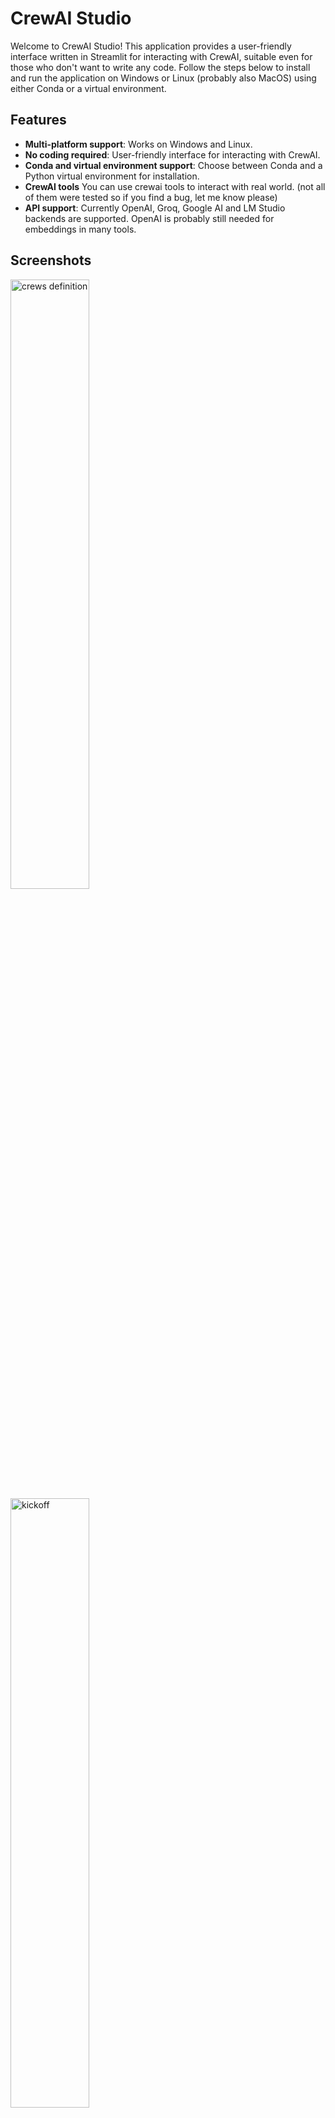 # CrewAI Studio

Welcome to CrewAI Studio! This application provides a user-friendly interface written in Streamlit for interacting with CrewAI, suitable even for those who don't want to write any code. Follow the steps below to install and run the application on Windows or Linux (probably also MacOS) using either Conda or a virtual environment.

## Features

- **Multi-platform support**: Works on Windows and Linux.
- **No coding required**: User-friendly interface for interacting with CrewAI.
- **Conda and virtual environment support**: Choose between Conda and a Python virtual environment for installation.
- **CrewAI tools** You can use crewai tools to interact with real world. (not all of them were tested so if you find a bug, let me know please)
- **API support**: Currently OpenAI, Groq, Google AI and LM Studio backends are supported. OpenAI is probably still needed for embeddings in many tools.

## Screenshots

<img src="https://raw.githubusercontent.com/strnad/CrewAI-Studio/main/img/crews.png" alt="crews definition" style="width:50%;"/>
<img src="https://raw.githubusercontent.com/strnad/CrewAI-Studio/main/img/kickoff.png" alt="kickoff" style="width:50%;"/>

## Installation

### Using Virtual Environment

**For Virtual Environment**: Ensure you have Python installed. If you dont have python instaled, you can simply use the conda installer.

#### On Linux

1. **Clone the repository (or use downloaded ZIP file)**:

   ```bash
   git clone https://github.com/strnad/CrewAI-Studio.git
   cd CrewAI-Studio
   ```

2. **Run the installation script**:

   ```bash
   ./install_venv.sh
   ```

3. **Run the application**:
   ```bash
   ./run_venv.sh
   ```

#### On Windows

1. **Clone the repository (or use downloaded ZIP file)**:

   ```powershell
   git clone https://github.com/strnad/CrewAI-Studio.git
   cd CrewAI-Studio
   ```

2. **Run the Conda installation script**:

   ```powershell
   ./install_venv.bat
   ```

3. **Run the application**:
   ```powershell
   ./run_venv.bat
   ```

### Using Conda

Conda will be installed locally in the project folder. No need for a pre-existing Conda installation.

#### On Linux

1. **Clone the repository (or use downloaded ZIP file)**:

   ```bash
   git clone https://github.com/strnad/CrewAI-Studio.git
   cd CrewAI-Studio
   ```

2. **Run the Conda installation script**:

   ```bash
   ./install_conda.sh
   ```

3. **Run the application**:
   ```bash
   ./run_conda.sh
   ```

#### On Windows

1. **Clone the repository (or use downloaded ZIP file)**:

   ```powershell
   git clone https://github.com/strnad/CrewAI-Studio.git
   cd CrewAI-Studio
   ```

2. **Run the Conda installation script**:

   ```powershell
   ./install_conda.bat
   ```

3. **Run the application**:
   ```powershell
   ./run_conda.bat
   ```

If you do not have Git installed, you can download the repository as a ZIP file from the GitHub page and extract it.

## About CrewAI

CrewAI is a robust and flexible framework designed to facilitate the orchestration of autonomous AI agents. These agents can work together seamlessly, sharing goals and collaborating on tasks to achieve impressive results. Here are some key features of CrewAI:

- **Collaborative Intelligence**: CrewAI excels in scenarios where multiple agents come together to form a "crew." This collaboration allows for the delegation of tasks and spontaneous assistance, mirroring real-world teamwork.
- **Dynamic and Adaptable Processes**: The framework supports dynamic processes that can adapt to both development and production environments, making it versatile for various use cases.

- **Open Source and Extensible**: CrewAI is open-source and encourages contributions from the community. It integrates well with various AI models and tools, offering extensive customization options for specific needs.

- **Integration with LangChain**: Built on top of LangChain, CrewAI agents benefit from the extensive toolkits and tools provided by LangChain, enabling a wide range of functionalities out of the box.

## Configuration

Before running the application, ensure you update the `.env` file with your API keys and other necessary configurations. An example `.env` file is provided for reference.
